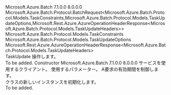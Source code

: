 <Type Name="TaskUpdateBatchRequest" FullName="Microsoft.Azure.Batch.Protocol.BatchRequests.TaskUpdateBatchRequest">
  <TypeSignature Language="C#" Value="public class TaskUpdateBatchRequest : Microsoft.Azure.Batch.Protocol.BatchRequest&lt;Microsoft.Azure.Batch.Protocol.Models.TaskConstraints,Microsoft.Azure.Batch.Protocol.Models.TaskUpdateOptions,Microsoft.Rest.Azure.AzureOperationHeaderResponse&lt;Microsoft.Azure.Batch.Protocol.Models.TaskUpdateHeaders&gt;&gt;" />
  <TypeSignature Language="ILAsm" Value=".class public auto ansi beforefieldinit TaskUpdateBatchRequest extends Microsoft.Azure.Batch.Protocol.BatchRequest`3&lt;class Microsoft.Azure.Batch.Protocol.Models.TaskConstraints, class Microsoft.Azure.Batch.Protocol.Models.TaskUpdateOptions, class Microsoft.Rest.Azure.AzureOperationHeaderResponse`1&lt;class Microsoft.Azure.Batch.Protocol.Models.TaskUpdateHeaders&gt;&gt;" />
  <TypeSignature Language="DocId" Value="T:Microsoft.Azure.Batch.Protocol.BatchRequests.TaskUpdateBatchRequest" />
  <TypeSignature Language="VB.NET" Value="Public Class TaskUpdateBatchRequest&#xA;Inherits BatchRequest(Of TaskConstraints, TaskUpdateOptions, AzureOperationHeaderResponse(Of TaskUpdateHeaders))" />
  <TypeSignature Language="F#" Value="type TaskUpdateBatchRequest = class&#xA;    inherit BatchRequest&lt;TaskConstraints, TaskUpdateOptions, AzureOperationHeaderResponse&lt;TaskUpdateHeaders&gt;&gt;" />
  <AssemblyInfo>
    <AssemblyName>Microsoft.Azure.Batch</AssemblyName>
    <AssemblyVersion>7.1.0.0</AssemblyVersion>
    <AssemblyVersion>8.0.0.0</AssemblyVersion>
  </AssemblyInfo>
  <Base>
    <BaseTypeName>Microsoft.Azure.Batch.Protocol.BatchRequest&lt;Microsoft.Azure.Batch.Protocol.Models.TaskConstraints,Microsoft.Azure.Batch.Protocol.Models.TaskUpdateOptions,Microsoft.Rest.Azure.AzureOperationHeaderResponse&lt;Microsoft.Azure.Batch.Protocol.Models.TaskUpdateHeaders&gt;&gt;</BaseTypeName>
    <BaseTypeArguments>
      <BaseTypeArgument TypeParamName="TBody">Microsoft.Azure.Batch.Protocol.Models.TaskConstraints</BaseTypeArgument>
      <BaseTypeArgument TypeParamName="TOptions">Microsoft.Azure.Batch.Protocol.Models.TaskUpdateOptions</BaseTypeArgument>
      <BaseTypeArgument TypeParamName="TResponse">Microsoft.Rest.Azure.AzureOperationHeaderResponse&lt;Microsoft.Azure.Batch.Protocol.Models.TaskUpdateHeaders&gt;</BaseTypeArgument>
    </BaseTypeArguments>
  </Base>
  <Interfaces />
  <Docs>
    <summary>
            <see cref="T:Microsoft.Azure.Batch.Protocol.IBatchRequest" /> TaskUpdate 操作します。
            </summary>
    <remarks>To be added.</remarks>
  </Docs>
  <Members>
    <Member MemberName=".ctor">
      <MemberSignature Language="C#" Value="public TaskUpdateBatchRequest (Microsoft.Azure.Batch.Protocol.BatchServiceClient serviceClient, Microsoft.Azure.Batch.Protocol.Models.TaskConstraints parameters, System.Threading.CancellationToken cancellationToken);" />
      <MemberSignature Language="ILAsm" Value=".method public hidebysig specialname rtspecialname instance void .ctor(class Microsoft.Azure.Batch.Protocol.BatchServiceClient serviceClient, class Microsoft.Azure.Batch.Protocol.Models.TaskConstraints parameters, valuetype System.Threading.CancellationToken cancellationToken) cil managed" />
      <MemberSignature Language="DocId" Value="M:Microsoft.Azure.Batch.Protocol.BatchRequests.TaskUpdateBatchRequest.#ctor(Microsoft.Azure.Batch.Protocol.BatchServiceClient,Microsoft.Azure.Batch.Protocol.Models.TaskConstraints,System.Threading.CancellationToken)" />
      <MemberSignature Language="F#" Value="new Microsoft.Azure.Batch.Protocol.BatchRequests.TaskUpdateBatchRequest : Microsoft.Azure.Batch.Protocol.BatchServiceClient * Microsoft.Azure.Batch.Protocol.Models.TaskConstraints * System.Threading.CancellationToken -&gt; Microsoft.Azure.Batch.Protocol.BatchRequests.TaskUpdateBatchRequest" Usage="new Microsoft.Azure.Batch.Protocol.BatchRequests.TaskUpdateBatchRequest (serviceClient, parameters, cancellationToken)" />
      <MemberType>Constructor</MemberType>
      <AssemblyInfo>
        <AssemblyName>Microsoft.Azure.Batch</AssemblyName>
        <AssemblyVersion>7.1.0.0</AssemblyVersion>
        <AssemblyVersion>8.0.0.0</AssemblyVersion>
      </AssemblyInfo>
      <Parameters>
        <Parameter Name="serviceClient" Type="Microsoft.Azure.Batch.Protocol.BatchServiceClient" />
        <Parameter Name="parameters" Type="Microsoft.Azure.Batch.Protocol.Models.TaskConstraints" />
        <Parameter Name="cancellationToken" Type="System.Threading.CancellationToken" />
      </Parameters>
      <Docs>
        <param name="serviceClient">サービスを使用するクライアント。</param>
        <param name="parameters">使用するパラメーター。</param>
        <param name="cancellationToken">A<see cref="T:System.Threading.CancellationToken" />要求の有効期間を制御します。</param>
        <summary>
            <see cref="T:Microsoft.Azure.Batch.Protocol.BatchRequests.TaskUpdateBatchRequest" /> クラスの新しいインスタンスを初期化します。
            </summary>
        <remarks>To be added.</remarks>
      </Docs>
    </Member>
  </Members>
</Type>